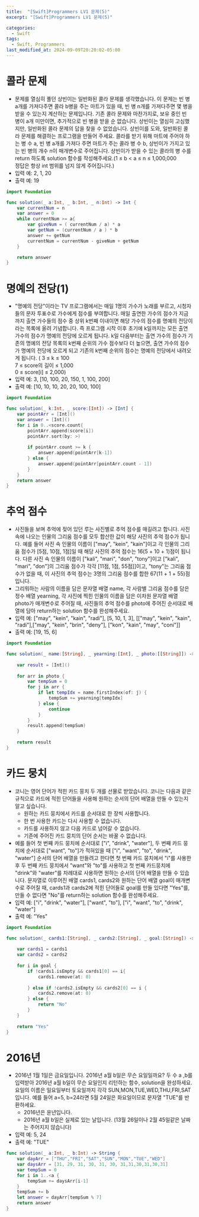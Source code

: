 ```yaml
---
title:  "[Swift]Programmers LV1 문제(5)"
excerpt: "[Swift]Programmers LV1 문제(5)"

categories:
  - Swift
tags:
  - Swift, Programmers
last_modified_at: 2024-09-09T20:20:02-05:00
---
```


# 콜라 문제
- 문제를 열심히 풀던 상빈이는 일반화된 콜라 문제를 생각했습니다. 이 문제는 빈 병 a개를 가져다주면 콜라 b병을 주는 마트가 있을 때, 빈 병 n개를 가져다주면 몇 병을 받을 수 있는지 계산하는 문제입니다. 기존 콜라 문제와 마찬가지로, 보유 중인 빈 병이 a개 미만이면, 추가적으로 빈 병을 받을 순 없습니다. 상빈이는 열심히 고심했지만, 일반화된 콜라 문제의 답을 찾을 수 없었습니다. 상빈이를 도와, 일반화된 콜라 문제를 해결하는 프로그램을 만들어 주세요.
콜라를 받기 위해 마트에 주어야 하는 병 수 a, 빈 병 a개를 가져다 주면 마트가 주는 콜라 병 수 b, 상빈이가 가지고 있는 빈 병의 개수 n이 매개변수로 주어집니다. 상빈이가 받을 수 있는 콜라의 병 수를 return 하도록 solution 함수를 작성해주세요.(1 ≤ b < a ≤ n ≤ 1,000,000<br>정답은 항상 int 범위를 넘지 않게 주어집니다.)
- 입력 예: 2, 1, 20
- 출력 예: 19<br>

```swift
import Foundation

func solution(_ a:Int, _ b:Int, _ n:Int) -> Int {
    var currentNum = n
    var answer = 0
    while currentNum >= a{
        var giveNum = ( currentNum / a) * a
        var getNum = (currentNum / a ) * b
        answer += getNum
        currentNum = currentNum - giveNum + getNum
    }

    return answer
}
```

# 명예의 전당(1)

- "명예의 전당"이라는 TV 프로그램에서는 매일 1명의 가수가 노래를 부르고, 시청자들의 문자 투표수로 가수에게 점수를 부여합니다. 매일 출연한 가수의 점수가 지금까지 출연 가수들의 점수 중 상위 k번째 이내이면 해당 가수의 점수를 명예의 전당이라는 목록에 올려 기념합니다. 즉 프로그램 시작 이후 초기에 k일까지는 모든 출연 가수의 점수가 명예의 전당에 오르게 됩니다. k일 다음부터는 출연 가수의 점수가 기존의 명예의 전당 목록의 k번째 순위의 가수 점수보다 더 높으면, 출연 가수의 점수가 명예의 전당에 오르게 되고 기존의 k번째 순위의 점수는 명예의 전당에서 내려오게 됩니다. ( 3 ≤ k ≤ 100 <br> 7 ≤ score의 길이 ≤ 1,000<br>0 ≤ score[i] ≤ 2,000)
- 입력 예: 3, [10, 100, 20, 150, 1, 100, 200]
- 출력 예: [10, 10, 10, 20, 20, 100, 100]<br>

```swift
import Foundation

func solution(_ k:Int, _ score:[Int]) -> [Int] {
    var pointArr = [Int]()
    var answer = [Int]()
    for i in 0..<score.count{
        pointArr.append(score[i])
        pointArr.sort(by: >)
        
        if pointArr.count >= k {
            answer.append(pointArr[k-1])
        } else {
            answer.append(pointArr[pointArr.count - 1])
        }
    }
    return answer
}
```

# 추억 점수
- 사진들을 보며 추억에 젖어 있던 루는 사진별로 추억 점수를 매길려고 합니다. 사진 속에 나오는 인물의 그리움 점수를 모두 합산한 값이 해당 사진의 추억 점수가 됩니다. 예를 들어 사진 속 인물의 이름이 ["may", "kein", "kain"]이고 각 인물의 그리움 점수가 [5점, 10점, 1점]일 때 해당 사진의 추억 점수는 16(5 + 10 + 1)점이 됩니다. 다른 사진 속 인물의 이름이 ["kali", "mari", "don", "tony"]이고 ["kali", "mari", "don"]의 그리움 점수가 각각 [11점, 1점, 55점]]이고, "tony"는 그리움 점수가 없을 때, 이 사진의 추억 점수는 3명의 그리움 점수를 합한 67(11 + 1 + 55)점입니다.
- 그리워하는 사람의 이름을 담은 문자열 배열 name, 각 사람별 그리움 점수를 담은 정수 배열 yearning, 각 사진에 찍힌 인물의 이름을 담은 이차원 문자열 배열 photo가 매개변수로 주어질 때, 사진들의 추억 점수를 photo에 주어진 순서대로 배열에 담아 return하는 solution 함수를 완성해주세요.
- 입력 예: ["may", "kein", "kain", "radi"], [5, 10, 1, 3], [["may", "kein", "kain", "radi"],["may", "kein", "brin", "deny"], ["kon", "kain", "may", "coni"]]
- 출력 예: [19, 15, 6]<br>

```swift
import Foundation

func solution(_ name:[String], _ yearning:[Int], _ photo:[[String]]) -> [Int] {
    
    var result = [Int]()
    
    for arr in photo {
        var tempSum = 0
        for j in arr {
            if let tempIdx = name.firstIndex(of: j) {
                tempSum += yearning[tempIdx]
            } else {
                continue
            }
        }
        result.append(tempSum)
    }
    
    return result
}
```

# 카드 뭉치
- 코니는 영어 단어가 적힌 카드 뭉치 두 개를 선물로 받았습니다. 코니는 다음과 같은 규칙으로 카드에 적힌 단어들을 사용해 원하는 순서의 단어 배열을 만들 수 있는지 알고 싶습니다.
    - 원하는 카드 뭉치에서 카드를 순서대로 한 장씩 사용합니다.
    - 한 번 사용한 카드는 다시 사용할 수 없습니다.
    - 카드를 사용하지 않고 다음 카드로 넘어갈 수 없습니다.
    - 기존에 주어진 카드 뭉치의 단어 순서는 바꿀 수 없습니다.
- 예를 들어 첫 번째 카드 뭉치에 순서대로 ["i", "drink", "water"], 두 번째 카드 뭉치에 순서대로 ["want", "to"]가 적혀있을 때 ["i", "want", "to", "drink", "water"] 순서의 단어 배열을 만들려고 한다면 첫 번째 카드 뭉치에서 "i"를 사용한 후 두 번째 카드 뭉치에서 "want"와 "to"를 사용하고 첫 번째 카드뭉치에 "drink"와 "water"를 차례대로 사용하면 원하는 순서의 단어 배열을 만들 수 있습니다.
문자열로 이루어진 배열 cards1, cards2와 원하는 단어 배열 goal이 매개변수로 주어질 때, cards1과 cards2에 적힌 단어들로 goal를 만들 있다면 "Yes"를, 만들 수 없다면 "No"를 return하는 solution 함수를 완성해주세요.
- 입력 예: ["i", "drink", "water"], ["want", "to"], ["i", "want", "to", "drink", "water"]
- 출력 예: "Yes"

```swift
import Foundation

func solution(_ cards1:[String], _ cards2:[String], _ goal:[String]) -> String {
    
    var cards1 = cards1
    var cards2 = cards2
    
    for i in goal {
        if !cards1.isEmpty && cards1[0] == i{
            cards1.remove(at: 0)
            
        } else if !cards2.isEmpty && cards2[0] == i {
            cards2.remove(at: 0)
        } else {
            return "No"
        }
    }
    
    return "Yes"
}
```

# 2016년

- 2016년 1월 1일은 금요일입니다. 2016년 a월 b일은 무슨 요일일까요? 두 수 a ,b를 입력받아 2016년 a월 b일이 무슨 요일인지 리턴하는 함수, solution을 완성하세요. 요일의 이름은 일요일부터 토요일까지 각각 SUN,MON,TUE,WED,THU,FRI,SAT 입니다. 예를 들어 a=5, b=24라면 5월 24일은 화요일이므로 문자열 "TUE"를 반환하세요.
    - 2016년은 윤년입니다.
    - 2016년 a월 b일은 실제로 있는 날입니다. (13월 26일이나 2월 45일같은 날짜는 주어지지 않습니다)
- 입력 예: 5, 24
- 출력 예: "TUE"<br>

```swift
func solution(_ a:Int, _ b:Int) -> String {
    var dayArr = ["THU","FRI","SAT","SUN","MON","TUE","WED"]
    var daysArr = [31, 29, 31, 30, 31, 30, 31,31,30,31,30,31]
    var tempSum = 0
    for i in 1..<a {
        tempSum += daysArr[i-1]
    }
    tempSum += b
    let answer = dayArr[tempSum % 7]
    return answer
}
```
